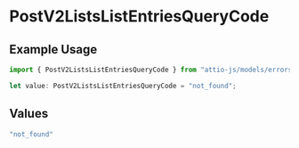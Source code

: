 # PostV2ListsListEntriesQueryCode

## Example Usage

```typescript
import { PostV2ListsListEntriesQueryCode } from "attio-js/models/errors";

let value: PostV2ListsListEntriesQueryCode = "not_found";
```

## Values

```typescript
"not_found"
```